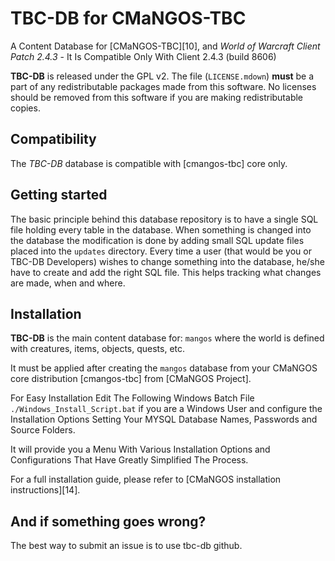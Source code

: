 TBC-DB for CMaNGOS-TBC
======================
A Content Database for [CMaNGOS-TBC][10], and *World of Warcraft Client Patch
2.4.3* - It Is Compatible Only With Client 2.4.3 (build 8606)

**TBC-DB** is released under the GPL v2.  The file (`LICENSE.mdown`)
**must** be a part of any redistributable packages made from this software.  No
licenses should be removed from this software if you are making redistributable
copies.

Compatibility
-------------
The *TBC-DB* database is compatible with [cmangos-tbc] core only.

Getting started
---------------
The basic principle behind this database repository is to have a single SQL file
holding every table in the database. When something is changed into the database
the modification is done by adding small SQL update files placed into the `updates` directory.
Every time a user (that would be you or TBC-DB Developers) wishes to change something into the database, he/she
have to create and add the right SQL file. This helps tracking what changes are made, when and where.

Installation
------------
**TBC-DB** is the main content database for: `mangos` where the world is defined
with creatures, items, objects, quests, etc.

It must be applied after creating the `mangos` database from your CMaNGOS core distribution [cmangos-tbc] from [CMaNGOS Project].

For Easy Installation Edit The Following Windows Batch File `./Windows_Install_Script.bat` if you are a Windows User and configure
the Installation Options Setting Your MYSQL Database Names, Passwords and Source Folders.

It will provide you a Menu With Various Installation Options and Configurations That Have Greatly Simplified The Process.

For a full installation guide, please refer to [CMaNGOS installation instructions][14].

And if something goes wrong?
----------------------------
The best way to submit an issue is to use tbc-db github.



